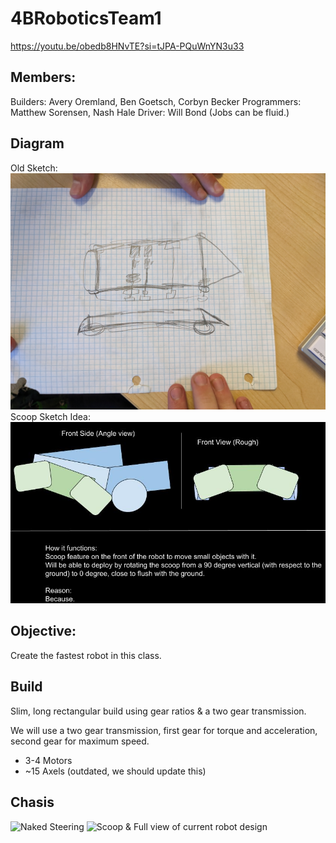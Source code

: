 # 4BRoboticsTeam1

https://youtu.be/obedb8HNvTE?si=tJPA-PQuWnYN3u33

## Members:
Builders: Avery Oremland, Ben Goetsch, Corbyn Becker
Programmers: Matthew Sorensen, Nash Hale
Driver: Will Bond
(Jobs can be fluid.)

## Diagram
Old Sketch:
![Diagram](https://github.com/Who-Am-Idk/4BRoboticsTeam1/blob/main/images/diagram.jpg?raw=true)
Scoop Sketch Idea:
![Scoop](https://github.com/Who-Am-Idk/4BRoboticsTeam1/blob/main/images/Team%201%20Robot%20Scoop%204B.jpg?raw=true)

## Objective:
Create the fastest robot in this class.

## Build
Slim, long rectangular build using gear ratios & a two gear transmission.

We will use a two gear transmission, first gear for torque and acceleration, second gear for maximum speed.

* 3-4 Motors
* ~15 Axels
(outdated, we should update this)

## Chasis
![Naked Steering](https://github.com/Who-Am-Idk/4BRoboticsTeam1/blob/main/images/bot1.jpg?raw=true)
![Scoop & Full view of current robot design](https://github.com/Averociraptor/Robotics_Portfolio/raw/main/images/20231010_125151.jpg)


